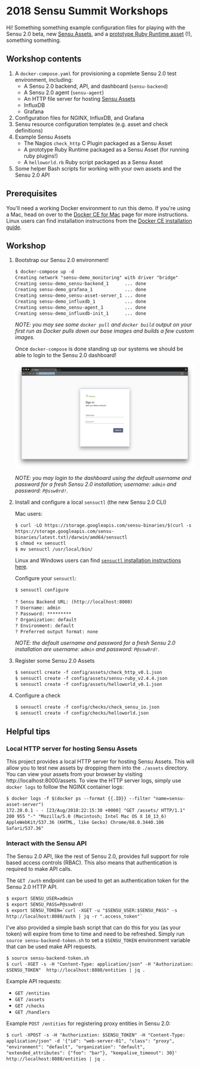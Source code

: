 # 2018 Sensu Summit Workshops

Hi! Something something example configuration files for playing with the Sensu
2.0 beta, new [Sensu Assets][sensu-assets], and a [prototype Ruby Runtime
asset][sensu-ruby] (!), something something.

[sensu-assets]: https://docs.sensu.io/sensu-core/2.0/reference/assets/
[sensu-ruby]:   https://github.com/calebhailey/sensu-ruby

## Workshop contents

1. A `docker-compose.yaml` for provisioning a copmlete Sensu 2.0 test
   environment, including:
   - A Sensu 2.0 backend, API, and dashboard (`sensu-backend`)
   - A Sensu 2.0 agent (`sensu-agent`)
   - An HTTP file server for hosting [Sensu Assets][sensu-assets]
   - InfluxDB
   - Grafana
2. Configuration files for NGINX, InfluxDB, and Grafana
3. Sensu resource configuration templates (e.g. asset and check definitions)
4. Example Sensu Assets
   - The Nagios `check_http` C Plugin packaged as a Sensu Asset
   - A prototype Ruby Runtime packaged as a Sensu Asset (for running ruby
     plugins!)
   - A `helloworld.rb` Ruby script packaged as a Sensu Asset  
5. Some helper Bash scripts for working with your own assets and the Sensu 2.0
   API

## Prerequisites

You'll need a working Docker environment to run this demo. If you're using a
Mac, head on over to the [Docker CE for Mac][docker-ce-for-mac] page for more
instructions. Linux users can find installation instructions from the
[Docker CE installation guide][docker-ce].

[docker-ce-for-mac]: https://store.docker.com/editions/community/docker-ce-desktop-mac
[docker-ce]: https://docs.docker.com/install/

## Workshop

1. Bootstrap our Sensu 2.0 environment!

   ```
   $ docker-compose up -d
   Creating network "sensu-demo_monitoring" with driver "bridge"
   Creating sensu-demo_sensu-backend_1      ... done
   Creating sensu-demo_grafana_1            ... done
   Creating sensu-demo_sensu-asset-server_1 ... done
   Creating sensu-demo_influxdb_1           ... done
   Creating sensu-demo_sensu-agent_1        ... done
   Creating sensu-demo_influxdb-init_1      ... done
   ```

   _NOTE: you may see some `docker pull` and `docker build` output on your first
   run as Docker pulls down our base images and builds a few custom images._

   Once `docker-compose` is done standing up our systems we should be able to
   login to the Sensu 2.0 dashboard!

   ![Sensu 2.0 dashboard login screen](docs/images/login.png "Sensu 2.0 dashboard login screen")

   _NOTE: you may login to the dashboard using the default username and password
   for a fresh Sensu 2.0 installation; username: `admin` and password:
   `P@ssw0rd!`._

2. Install and configure a local `sensuctl` (the new Sensu 2.0 CLI)

   Mac users:

   ```
   $ curl -LO https://storage.googleapis.com/sensu-binaries/$(curl -s https://storage.googleapis.com/sensu-binaries/latest.txt)/darwin/amd64/sensuctl
   $ chmod +x sensuctl
   $ mv sensuctl /usr/local/bin/
   ```

   Linux and Windows users can find [`sensuctl` installation instructions
   here][sensuctl-install].

   Configure your `sensuctl`:

   ```
   $ sensuctl configure

   ? Sensu Backend URL: (http://localhost:8080)
   ? Username: admin
   ? Password: *********
   ? Organization: default
   ? Environment: default
   ? Preferred output format: none
   ```

   _NOTE: the default username and password for a fresh Sensu 2.0 installation
   are username: `admin` and password: `P@ssw0rd!`._

   [sensuctl-install]: https://docs.sensu.io/sensu-core/2.0/getting-started/configuring-sensuctl/#installation

3. Register some Sensu 2.0 Assets

   ```
   $ sensuctl create -f config/assets/check_http_v0.1.json
   $ sensuctl create -f config/assets/sensu-ruby_v2.4.4.json
   $ sensuctl create -f config/assets/helloworld_v0.1.json
   ```

4. Configure a check

   ```
   $ sensuctl create -f config/checks/check_sensu_io.json
   $ sensuctl create -f config/checks/helloworld.json
   ```

## Helpful tips

### Local HTTP server for hosting Sensu Assets

This project provides a local HTTP server for hosting Sensu Assets. This will
allow you to test new assets by dropping them into the `./assets` directory. You
can view your assets from your browser by visiting http://localhost:8000/assets.
To view the HTTP server logs, simply use `docker logs` to follow the NGINX
container logs:

```
$ docker logs -f $(docker ps --format {{.ID}} --filter "name=sensu-asset-server")
172.28.0.1 - - [23/Aug/2018:22:15:30 +0000] "GET /assets/ HTTP/1.1" 200 955 "-" "Mozilla/5.0 (Macintosh; Intel Mac OS X 10_13_6) AppleWebKit/537.36 (KHTML, like Gecko) Chrome/68.0.3440.106 Safari/537.36"
```

### Interact with the Sensu API

The Sensu 2.0 API, like the rest of Sensu 2.0, provides full support for role
based access controls (RBAC). This also means that authentication is required
to make API calls.

The `GET /auth` endpoint can be used to get an authentication token for the
Sensu 2.0 HTTP API.

```
$ export SENSU_USER=admin
$ export SENSU_PASS=P@ssw0rd!
$ export SENSU_TOKEN=`curl -XGET -u "$SENSU_USER:$SENSU_PASS" -s http://localhost:8080/auth | jq -r ".access_token"`
```

I've also provided a simple bash script that can do this for you (as your token)
will expire from time to time and need to be refreshed. Simply run
`source sensu-backend-token.sh` to set a `$SENSU_TOKEN` environment variable
that can be used make API requests.

```
$ source sensu-backend-token.sh
$ curl -XGET -s -H "Content-Type: application/json" -H "Authorization: $SENSU_TOKEN"  http://localhost:8080/entities | jq .
```

Example API requests:

- `GET /entities`
- `GET /assets`
- `GET /checks`
- `GET /handlers`

Example `POST /entities` for registering proxy entities in Sensu 2.0:

```
$ curl -XPOST -s -H "Authorization: $SENSU_TOKEN" -H "Content-Type: application/json" -d '{"id": "web-server-01", "class": "proxy", "environment": "default", "organization": "default", "extended_attributes": {"foo": "bar"}, "keepalive_timeout": 30}' http://localhost:8080/entities | jq .
```
